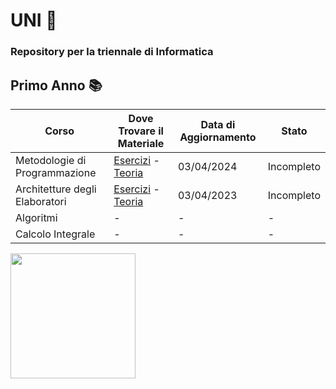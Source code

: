 # UNI 🌸
### Repository per la triennale di Informatica 
## Primo Anno 📚
  | Corso                          | Dove Trovare il Materiale                                                                                   | Data di Aggiornamento      | Stato |
  |--------------------------------|------------------------------------------------------------------------------------------------------------|------------| ---------|
  | Metodologie di Programmazione  | [Esercizi](https://github.com/ajhxia/UNI/tree/main/Esercizi%20-%20Metodologie%20di%20Programmazione) - [Teoria](https://github.com/ajhxia/UNI/blob/main/Teoria%20-%20Metodologie%20di%20Programmazione/Metodologie_di_Programmazione.pdf)  | 03/04/2024 | Incompleto |
  | Architetture degli Elaboratori | [Esercizi](https://github.com/ajhxia/UNI/tree/main/Esercizi%20-%20Architetture%20degli%20Elaboratori) - [Teoria](https://github.com/ajhxia/UNI/blob/main/Teoria%20-%20Architetture%20degli%20Elaboratori/Architetture_degli_Elaboratori.pdf)  | 03/04/2023 | Incompleto |
  | Algoritmi                      | -                                                                                                          | -          | -       |
  | Calcolo Integrale              | -                                                                                                          | -          | -       |

<img src="https://i.pinimg.com/originals/38/83/8d/38838d2369fe10f9e3f03e92bde4883c.gif" width="200px">
